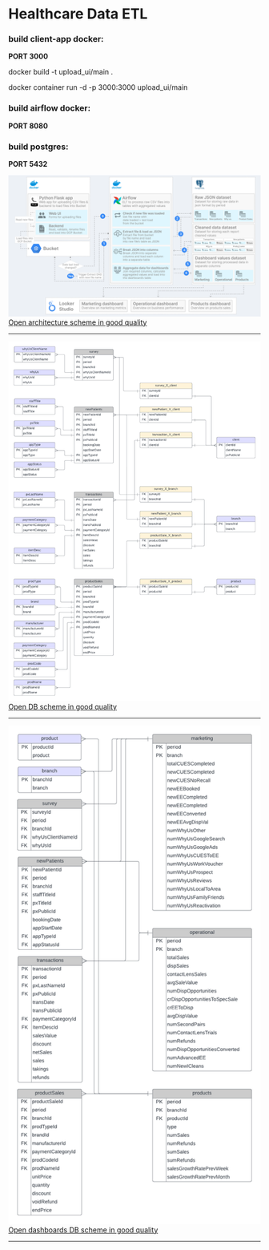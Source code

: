 # Healthcare Data ETL

### build client-app docker: 

**PORT 3000**

docker build -t upload_ui/main .

docker container run -d -p 3000:3000 upload_ui/main

### build airflow docker: 

**PORT 8080**

### build postgres: 

**PORT 5432**


<img src="./img/architecture-scheme.png"/>
<a href="https://raw.githubusercontent.com/steven-kollo/healthcare-data-etl/main/img/architecture-scheme.png">Open architecture scheme in good quality</a>
<hr>

<img src="./img/healthcare_data_db_scheme.png"/>
<a href="https://raw.githubusercontent.com/steven-kollo/healthcare-data-etl/main/img.healthcare_data_db_scheme.png">Open DB scheme in good quality</a>
<hr>

<img src="./img/healthcare_dashboards_data_db_scheme.png"/>
<a href="https://raw.githubusercontent.com/steven-kollo/healthcare-data-etl/main/img.healthcare_dashboards_data_db_scheme.png">Open dashboards DB scheme in good quality</a>
<hr>